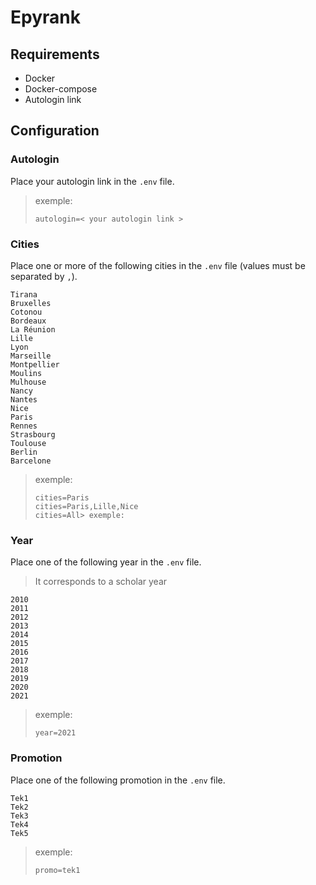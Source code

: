 # Epyrank

## Requirements

- Docker
- Docker-compose
- Autologin link

## Configuration

### Autologin

Place your autologin link in the `.env` file.

> exemple:
> ```text
> autologin=< your autologin link >
> ```


### Cities

Place one or more of the following cities in the `.env` file (values must be separated by `,`). 

```text
Tirana
Bruxelles
Cotonou
Bordeaux
La Réunion
Lille
Lyon
Marseille
Montpellier
Moulins
Mulhouse
Nancy
Nantes
Nice
Paris
Rennes
Strasbourg
Toulouse
Berlin
Barcelone
```

> exemple:
> ```text
> cities=Paris
> cities=Paris,Lille,Nice
> cities=All> exemple:
> ```

### Year

Place one of the following year in the `.env` file. 

> It corresponds to a scholar year

```text
2010
2011
2012
2013
2014
2015
2016
2017
2018
2019
2020
2021
```

> exemple:
> ```text
> year=2021
> ```

### Promotion

Place one of the following promotion in the `.env` file. 

```text
Tek1
Tek2
Tek3
Tek4
Tek5
```

> exemple:
> ```text
> promo=tek1
>```